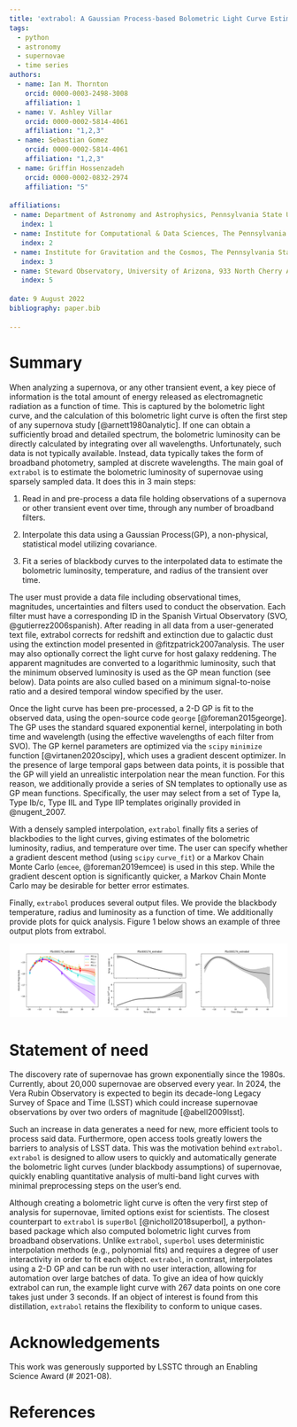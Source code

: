 ```yaml
---
title: 'extrabol: A Gaussian Process-based Bolometric Light Curve Estimator for Supernovae'
tags:
  - python
  - astronomy
  - supernovae
  - time series
authors:
  - name: Ian M. Thornton
    orcid: 0000-0003-2498-3008
    affiliation: 1
  - name: V. Ashley Villar
    orcid: 0000-0002-5814-4061
    affiliation: "1,2,3"
  - name: Sebastian Gomez
    orcid: 0000-0002-5814-4061
    affiliation: "1,2,3"
  - name: Griffin Hossenzadeh
    orcid: 0000-0002-0832-2974
    affiliation: "5"

affiliations:
 - name: Department of Astronomy and Astrophysics, Pennsylvania State University, 525 Davey Laboratory, University Park, PA 16802, USA
   index: 1
 - name: Institute for Computational & Data Sciences, The Pennsylvania State University, University Park, PA, USA
   index: 2
 - name: Institute for Gravitation and the Cosmos, The Pennsylvania State University, University Park, PA 16802, USA
   index: 3
 - name: Steward Observatory, University of Arizona, 933 North Cherry Avenue, Tucson, AZ 85721-0065, USA
   index: 5

date: 9 August 2022
bibliography: paper.bib

---
```


# Summary

When analyzing a supernova, or any other transient event, a key piece of information is the total amount of energy released as electromagnetic radiation as a function of time. This is captured by the bolometric light curve, and the calculation of this bolometric light curve is often the first step of any supernova study [@arnett1980analytic]. If one can obtain a sufficiently broad and detailed spectrum, the bolometric luminosity can be directly calculated by integrating over all wavelengths. Unfortunately, such data is not typically available. Instead, data typically takes the form of broadband photometry, sampled at discrete wavelengths. The main goal of `extrabol` is to estimate the bolometric luminosity of supernovae using sparsely sampled data. It does this in 3 main steps:

1. Read in and pre-process a data file holding observations of a supernova or other transient event over time, through any number of broadband filters.

2. Interpolate this data using a Gaussian Process(GP), a non-physical, statistical model utilizing covariance.

3. Fit a series of blackbody curves to the interpolated data to estimate the bolometric luminosity, temperature, and radius of the transient over time.

The user must provide a data file including observational times, magnitudes, uncertainties and filters used to conduct the observation. Each filter must have a corresponding ID in the Spanish Virtual Observatory (SVO, @gutierrez2006spanish). After reading in all data from a user-generated text file, extrabol corrects for redshift and extinction due to galactic dust using the extinction model presented in @fitzpatrick2007analysis. The user may also optionally correct the light curve for host galaxy reddening. The apparent magnitudes are converted to a logarithmic luminosity, such that the minimum observed luminosity is used as the GP mean function (see below). Data points are also culled based on a minimum signal-to-noise ratio and a desired temporal window specified by the user.

Once the light curve has been pre-processed, a 2-D GP is fit to the observed data, using the open-source code `george` [@foreman2015george]. The GP uses the standard squared exponential kernel, interpolating in both time and wavelength (using the effective wavelengths of each filter from SVO). The GP kernel parameters are optimized via the `scipy` `minimize` function [@virtanen2020scipy], which uses a gradient descent optimizer. In the presence of large temporal gaps between data points, it is possible that the GP will yield an unrealistic interpolation near the mean function. For this reason, we additionally provide a series of SN templates to optionally use as GP mean functions. Specifically, the user may select from a set of Type Ia, Type Ib/c, Type IIL and Type IIP templates originally provided in @nugent_2007. 

With a densely sampled interpolation, `extrabol` finally fits a series of blackbodies to the light curves, giving estimates of the bolometric luminosity, radius, and temperature over time. The user can specify whether a gradient descent method (using `scipy` `curve_fit`) or a Markov Chain Monte Carlo (`emcee`, @foreman2019emcee) is used in this step. While the gradient descent option is significantly quicker, a Markov Chain Monte Carlo may be desirable for better error estimates. 

Finally, `extrabol` produces several output files. We provide the blackbody temperature, radius and luminosity as a function of time. We additionally provide plots for quick analysis. Figure 1 below shows an example of three output plots from extrabol.

![Example output plots of extrabol for PSc000174. From left to right: interpolated light curve, blackbody radius and temperature evolution, and blackbody bolometric light curve .\label{fig:example}](Figure_1.png)

# Statement of need

The discovery rate of supernovae has grown exponentially since the 1980s. Currently, about 20,000 supernovae are observed every year. In 2024, the Vera Rubin Observatory is expected to begin its decade-long Legacy Survey of Space and Time (LSST) which could increase supernovae observations by over two orders of magnitude [@abell2009lsst].

Such an increase in data generates a need for new, more efficient tools to process said data. Furthermore, open access tools greatly lowers the barriers to analysis of LSST data. This was the motivation behind `extrabol`. `extrabol` is designed to allow users to quickly and automatically generate the bolometric light curves (under blackbody assumptions) of supernovae, quickly enabling quantitative analysis of multi-band light curves with minimal preprocessing steps on the user’s end.

Although creating a bolometric light curve is often the very first step of analysis for supernovae, limited options exist for scientists. The closest counterpart to `extrabol` is `superBol` [@nicholl2018superbol], a python-based package which also computed bolometric light curves from broadband observations. Unlike `extrabol`, `superbol` uses deterministic interpolation methods (e.g., polynomial fits) and requires a degree of user interactivity in order to fit each object. `extrabol`, in contrast, interpolates using a 2-D GP and can be run with no user interaction, allowing for automation over large batches of data. To give an idea of how quickly extrabol can run, the example light curve with 267 data points on one core takes just under 3 seconds. If an object of interest is found from this distillation, `extrabol` retains the flexibility to conform to unique cases.


# Acknowledgements
This work was generously supported by LSSTC through an Enabling Science Award (# 2021-08). 



# References


